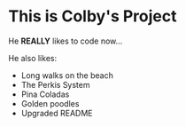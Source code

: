 # This is Colby's Project

He **REALLY** likes to code now...

He also likes:

- Long walks on the beach
- The Perkis System
- Pina Coladas
- Golden poodles
- Upgraded README
